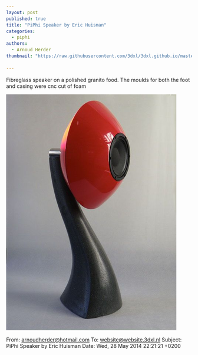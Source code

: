 ```yaml
---
layout: post
published: true
title: "PiPhi Speaker by Eric Huisman"
categories:
  - piphi
authors:
  - Arnoud Herder
thumbnail: "https://raw.githubusercontent.com/3dxl/3dxl.github.io/master/photos/2014-05-28/33_imgp0432.mini.jpg"

---
```


Fibreglass speaker on a polished granito food. The moulds for both the foot and casing were cnc cut of foam


![](https://raw.githubusercontent.com/3dxl/3dxl.github.io/master/photos/2014-05-28/33_imgp0432.midi.jpg)



From: arnoudherder@hotmail.com
To: website@website.3dxl.nl
Subject: PiPhi Speaker by Eric Huisman
Date: Wed, 28 May 2014 22:21:21 +0200


